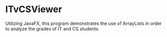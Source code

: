 # ITvCSViewer
Utilizing JavaFX, this program demonstrates the use of ArrayLists in order to analyze the grades of IT and CS students. 
